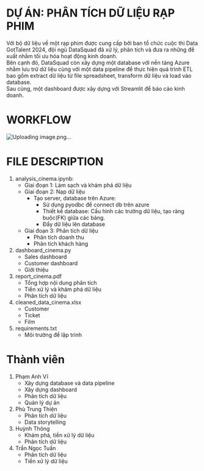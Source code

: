 # DỰ ÁN: PHÂN TÍCH DỮ LIỆU RẠP PHIM
Với bộ dữ liệu về một rạp phim được cung cấp bởi ban tổ chức cuộc thi Data GotTalent 2024, đội ngũ DataSquad đã xử lý, phân tích và đưa ra những đề xuất nhằm tối ưu hóa hoạt động kinh doanh.  
Bên cạnh đó, DataSquad còn xây dựng một database với nền tảng Azure nhằm lưu trữ dữ liệu cùng với một data pipeline để thực hiện quá trình ETL bao gồm extract dữ liệu từ file spreadsheet, transform dữ liệu và load vào database.  
Sau cùng, một dashboard được xây dựng với Streamlit để báo cáo kinh doanh.

# WORKFLOW
![Uploading image.png…]()


# FILE DESCRIPTION
1. analysis_cinema.ipynb:
    - Giai đoạn 1: Làm sạch và khám phá dữ liệu
    - Giai đoạn 2: Nạp dữ liệu
        + Tạo server, database trên Azure:
            * Sử dụng pyodbc để connect db trên azure
            * Thiết kế database: Cấu hình các trường dữ liệu, tạo ràng buộc(FK) giữa các bảng.
            * Đẩy dữ liệu lên database
    - Giai đoạn 3: Phân tích dữ liệu
        + Phân tích doanh thu
        + Phân tích khách hàng
2. dashboard_cinema.py
    - Sales dashboard
    - Customer dashboard
    - Giới thiệu
3. report_cinema.pdf
    - Tổng hợp nội dung phân tích
    - Tiền xử lý và khám phá dữ liệu
    - Phân tích dữ liệu
4. cleaned_data_cinema.xlsx
    - Customer
    - Ticket
    - Film
5. requirements.txt
    - Môi trường để lập trình

# Thành viên
1. Phạm Anh Vĩ
    - Xây dựng database và data pipeline
    - Xây dựng dashboard
    - Phân tích dữ liệu
    - Quản lý dự án
2. Phù Trung Thiện
    - Phân tích dữ liệu
    - Data storytelling
3. Huỳnh Thông
    - Khám phá, tiền xử lý dữ liệu
    - Phân tích dữ liệu
4. Trần Ngọc Tuấn
    - Phân tích dữ liệu
    - Tiền xử lý dữ liệu
